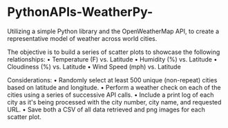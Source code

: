 # PythonAPIs-WeatherPy-
Utilizing a simple Python library and the OpenWeatherMap API, to create a representative model of weather across world cities. 

The objective is to build a series of scatter plots to showcase the following relationships: 
•	Temperature (F) vs. Latitude 
•	Humidity (%) vs. Latitude 
•	Cloudiness (%) vs. Latitude 
•	Wind Speed (mph) vs. Latitude 

Considerations: 
•	Randomly select at least 500 unique (non-repeat) cities based on latitude and longitude. 
•	Perform a weather check on each of the cities using a series of successive API calls.
•	Include a print log of each city as it's being processed with the city number, city name, and requested URL. 
•	Save both a CSV of all data retrieved and png images for each scatter plot. 

